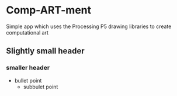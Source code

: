# Comp-ART-ment
Simple app which uses the Processing P5 drawing libraries to create computational art

## Slightly small header

### smaller header 

* bullet point
    * subbulet point 

